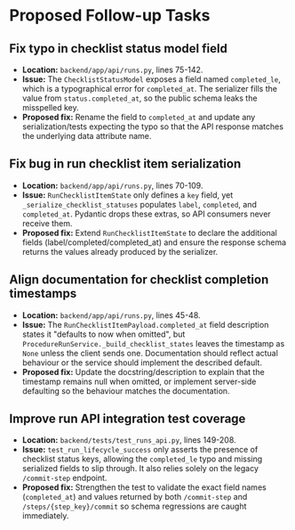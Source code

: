 # Proposed Follow-up Tasks

## Fix typo in checklist status model field
- **Location:** `backend/app/api/runs.py`, lines 75-142.
- **Issue:** The `ChecklistStatusModel` exposes a field named `completed_le`, which is a typographical error for `completed_at`. The serializer fills the value from `status.completed_at`, so the public schema leaks the misspelled key.
- **Proposed fix:** Rename the field to `completed_at` and update any serialization/tests expecting the typo so that the API response matches the underlying data attribute name.

## Fix bug in run checklist item serialization
- **Location:** `backend/app/api/runs.py`, lines 70-109.
- **Issue:** `RunChecklistItemState` only defines a `key` field, yet `_serialize_checklist_statuses` populates `label`, `completed`, and `completed_at`. Pydantic drops these extras, so API consumers never receive them.
- **Proposed fix:** Extend `RunChecklistItemState` to declare the additional fields (label/completed/completed_at) and ensure the response schema returns the values already produced by the serializer.

## Align documentation for checklist completion timestamps
- **Location:** `backend/app/api/runs.py`, lines 45-48.
- **Issue:** The `RunChecklistItemPayload.completed_at` field description states it "defaults to now when omitted", but `ProcedureRunService._build_checklist_states` leaves the timestamp as `None` unless the client sends one. Documentation should reflect actual behaviour or the service should implement the described default.
- **Proposed fix:** Update the docstring/description to explain that the timestamp remains null when omitted, or implement server-side defaulting so the behaviour matches the documentation.

## Improve run API integration test coverage
- **Location:** `backend/tests/test_runs_api.py`, lines 149-208.
- **Issue:** `test_run_lifecycle_success` only asserts the presence of checklist status keys, allowing the `completed_le` typo and missing serialized fields to slip through. It also relies solely on the legacy `/commit-step` endpoint.
- **Proposed fix:** Strengthen the test to validate the exact field names (`completed_at`) and values returned by both `/commit-step` and `/steps/{step_key}/commit` so schema regressions are caught immediately.
